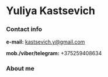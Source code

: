 # Yuliya Kastsevich

### Contact info
**e-mail:** kastsevich.y@gmail.com

**mob./viber/telegram:** +375259408634  

### About me
